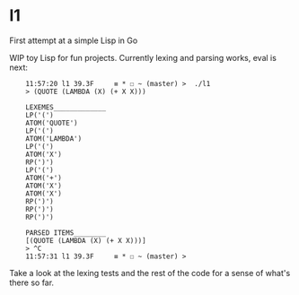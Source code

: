 # l1
First attempt at a simple Lisp in Go

WIP toy Lisp for fun projects.  Currently lexing and parsing works, eval is next:

        11:57:20 l1 39.3F     ≡ * ☐ ~ (master) >  ./l1
        > (QUOTE (LAMBDA (X) (+ X X)))

        LEXEMES_____________
        LP('(')
        ATOM('QUOTE')
        LP('(')
        ATOM('LAMBDA')
        LP('(')
        ATOM('X')
        RP(')')
        LP('(')
        ATOM('+')
        ATOM('X')
        ATOM('X')
        RP(')')
        RP(')')
        RP(')')

        PARSED ITEMS________
        [(QUOTE (LAMBDA (X) (+ X X)))]
        > ^C
        11:57:31 l1 39.3F     ≡ * ☐ ~ (master) >

Take a look at the lexing tests and the rest of the code for a sense of what's there so far.
